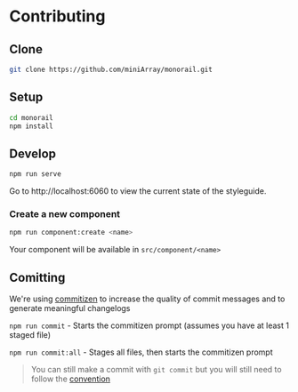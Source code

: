 # Contributing

## Clone

```bash
git clone https://github.com/miniArray/monorail.git
```

## Setup

```bash
cd monorail
npm install
```

## Develop

```bash
npm run serve
```

Go to http://localhost:6060 to view the current state of the styleguide.

### Create a new component

```bash
npm run component:create <name>
```

Your component will be available in `src/component/<name>`

## Comitting

We're using [commitizen](https://github.com/commitizen/cz-cli) to increase the quality of commit messages and to generate meaningful changelogs

`npm run commit` - Starts the commitizen prompt (assumes you have at least 1 staged file)

`npm run commit:all` - Stages all files, then starts the commitizen prompt

> You can still make a commit with `git commit` but you will still need to follow the [convention](https://github.com/conventional-changelog-archived-repos/conventional-changelog-angular/blob/master/convention.md)
